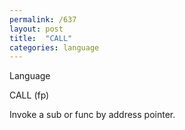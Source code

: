 ```yaml
---
permalink: /637
layout: post
title:  "CALL"
categories: language
---
```

Language

CALL (fp)

Invoke a sub or func by address pointer.

